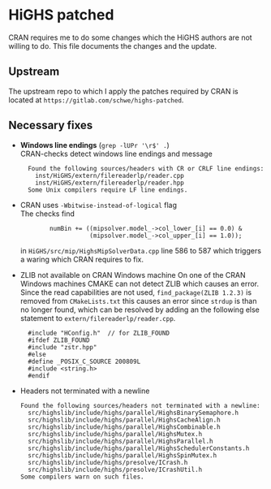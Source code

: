 # HiGHS patched

CRAN requires me to do some changes which the HiGHS authors are not willing to do.
This file documents the changes and the update.

## Upstream
The upstream repo to which I apply the patches required by CRAN is located at 
`https://gitlab.com/schwe/highs-patched`.

## Necessary fixes
- **Windows line endings** (`grep -lUPr '\r$' .`)    
  CRAN-checks detect windows line endings and message
  ```
    Found the following sources/headers with CR or CRLF line endings:
      inst/HiGHS/extern/filereaderlp/reader.cpp
      inst/HiGHS/extern/filereaderlp/reader.hpp
    Some Unix compilers require LF line endings.
  ```

- CRAN uses `-Wbitwise-instead-of-logical` flag    
  The checks find 
  ```
          numBin += ((mipsolver.model_->col_lower_[i] == 0.0) &
                     (mipsolver.model_->col_upper_[i] == 1.0));
  ```
  in `HiGHS/src/mip/HighsMipSolverData.cpp` line 586 to 587
  which triggers a waring which CRAN requires to fix.

- ZLIB not available on CRAN Windows machine
  On one of the CRAN Windows machines CMAKE can not detect ZLIB which causes an error.
  Since the read capabilities are not used, `find_package(ZLIB 1.2.3)` is removed from
  `CMakeLists.txt` this causes an error since `strdup` is than no longer found,
  which can be resolved by adding an the following else statement to `extern/filereaderlp/reader.cpp`.
  ```
    #include "HConfig.h"  // for ZLIB_FOUND
    #ifdef ZLIB_FOUND
    #include "zstr.hpp"
    #else
    #define _POSIX_C_SOURCE 200809L
    #include <string.h>
    #endif
   ```

- Headers not terminated with a newline
  ```
  Found the following sources/headers not terminated with a newline:
    src/highslib/include/highs/parallel/HighsBinarySemaphore.h
    src/highslib/include/highs/parallel/HighsCacheAlign.h
    src/highslib/include/highs/parallel/HighsCombinable.h
    src/highslib/include/highs/parallel/HighsMutex.h
    src/highslib/include/highs/parallel/HighsParallel.h
    src/highslib/include/highs/parallel/HighsSchedulerConstants.h
    src/highslib/include/highs/parallel/HighsSpinMutex.h
    src/highslib/include/highs/presolve/ICrash.h
    src/highslib/include/highs/presolve/ICrashUtil.h
  Some compilers warn on such files.
  ```

